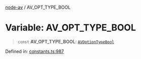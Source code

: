 [node-av](../globals.md) / AV\_OPT\_TYPE\_BOOL

# Variable: AV\_OPT\_TYPE\_BOOL

> `const` **AV\_OPT\_TYPE\_BOOL**: [`AVOptionTypeBool`](../type-aliases/AVOptionTypeBool.md)

Defined in: [constants.ts:987](https://github.com/seydx/av/blob/f8631fc881b394300b1479f511d55cf1c370a87f/src/constants/constants.ts#L987)

